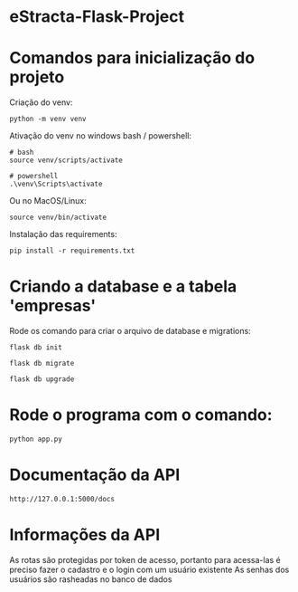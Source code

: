 # eStracta-Flask-Project


# Comandos para inicialização do projeto
Criação do venv:

```
python -m venv venv
```
Ativação do venv no windows bash / powershell:
```
# bash
source venv/scripts/activate
 
# powershell
.\venv\Scripts\activate
```
Ou no MacOS/Linux:
```
source venv/bin/activate
```
Instalação das requirements:
```
pip install -r requirements.txt
```

# Criando a database e a tabela 'empresas'
Rode os comando para criar o arquivo de database e migrations:
```
flask db init
```
```
flask db migrate
```
```
flask db upgrade
```

# Rode o programa com o comando:
```
python app.py
```


# Documentação da API
```
http://127.0.0.1:5000/docs
```

# Informações da API

As rotas são protegidas por token de acesso, portanto para acessa-las é preciso fazer o cadastro e o login com um usuário existente
As senhas dos usuários são rasheadas no banco de dados